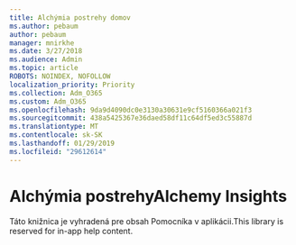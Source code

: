 ```yaml
---
title: Alchýmia postrehy domov
ms.author: pebaum
author: pebaum
manager: mnirkhe
ms.date: 3/27/2018
ms.audience: Admin
ms.topic: article
ROBOTS: NOINDEX, NOFOLLOW
localization_priority: Priority
ms.collection: Adm_O365
ms.custom: Adm_O365
ms.openlocfilehash: 9da9d4090dc0e3130a30631e9cf5160366a021f3
ms.sourcegitcommit: 438a5425367e36daed58df11c64df5ed3c55887d
ms.translationtype: MT
ms.contentlocale: sk-SK
ms.lasthandoff: 01/29/2019
ms.locfileid: "29612614"
---
```

# <a name="alchemy-insights"></a><span data-ttu-id="774f7-102">Alchýmia postrehy</span><span class="sxs-lookup"><span data-stu-id="774f7-102">Alchemy Insights</span></span>

<span data-ttu-id="774f7-103">Táto knižnica je vyhradená pre obsah Pomocníka v aplikácii.</span><span class="sxs-lookup"><span data-stu-id="774f7-103">This library is reserved for in-app help content.</span></span>